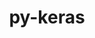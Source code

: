---
title: "py-keras"
layout: cache
categories: [package, develop-2024-11-24]
meta: {"versions": ["3.4.1", "3.6.0"], "compilers": ["apple-clang@=15.0.0", "gcc@=13.2.0"], "oss": ["ubuntu24.04", "ventura"], "platforms": ["darwin", "linux"], "targets": ["aarch64", "x86_64_v3"], "stacks": ["ml-darwin-aarch64-mps", "ml-linux-aarch64-cpu", "ml-linux-aarch64-cuda", "ml-linux-x86_64-cpu", "ml-linux-x86_64-cuda", "ml-linux-x86_64-rocm", "root"], "num_specs": 14, "num_specs_by_stack": {"root": 14, "ml-darwin-aarch64-mps": 1, "ml-linux-aarch64-cpu": 3, "ml-linux-aarch64-cuda": 3, "ml-linux-x86_64-rocm": 1, "ml-linux-x86_64-cpu": 3, "ml-linux-x86_64-cuda": 3}}
spec_details: [{"hash": "h4ntdqho54gm7rlyucoceedq5riaayqe", "compiler": "apple-clang@=15.0.0", "versions": ["3.6.0"], "os": "ventura", "platform": "darwin", "target": "aarch64", "variants": ["backend=torch", "build_system=python_pip"], "stacks": ["root", "ml-darwin-aarch64-mps"], "size": "-", "tarball": "https://binaries.spack.io/develop-2024-11-24/build_cache/darwin-ventura-aarch64/apple-clang-15.0.0/py-keras-3.6.0/darwin-ventura-aarch64-apple-clang-15.0.0-py-keras-3.6.0-h4ntdqho54gm7rlyucoceedq5riaayqe.spack"}, {"hash": "6s232jhk3h4xwtvaxrm7pwwap45imflj", "compiler": "gcc@=13.2.0", "versions": ["3.6.0"], "os": "ubuntu24.04", "platform": "linux", "target": "aarch64", "variants": ["backend=jax", "build_system=python_pip"], "stacks": ["ml-linux-aarch64-cpu", "root"], "size": "-", "tarball": "https://binaries.spack.io/develop-2024-11-24/build_cache/linux-ubuntu24.04-aarch64/gcc-13.2.0/py-keras-3.6.0/linux-ubuntu24.04-aarch64-gcc-13.2.0-py-keras-3.6.0-6s232jhk3h4xwtvaxrm7pwwap45imflj.spack"}, {"hash": "k55vs5qolcjzks3zctscwtog7e4btaqg", "compiler": "gcc@=13.2.0", "versions": ["3.6.0"], "os": "ubuntu24.04", "platform": "linux", "target": "aarch64", "variants": ["backend=torch", "build_system=python_pip"], "stacks": ["root", "ml-linux-aarch64-cuda"], "size": "-", "tarball": "https://binaries.spack.io/develop-2024-11-24/build_cache/linux-ubuntu24.04-aarch64/gcc-13.2.0/py-keras-3.6.0/linux-ubuntu24.04-aarch64-gcc-13.2.0-py-keras-3.6.0-k55vs5qolcjzks3zctscwtog7e4btaqg.spack"}, {"hash": "pfqce53hbhnoi3athl5hlm66gw5bzm4j", "compiler": "gcc@=13.2.0", "versions": ["3.6.0"], "os": "ubuntu24.04", "platform": "linux", "target": "aarch64", "variants": ["backend=tensorflow", "build_system=python_pip"], "stacks": ["root", "ml-linux-aarch64-cuda"], "size": "-", "tarball": "https://binaries.spack.io/develop-2024-11-24/build_cache/linux-ubuntu24.04-aarch64/gcc-13.2.0/py-keras-3.6.0/linux-ubuntu24.04-aarch64-gcc-13.2.0-py-keras-3.6.0-pfqce53hbhnoi3athl5hlm66gw5bzm4j.spack"}, {"hash": "qfnup5k2fzdtu4awokkt35523zwzo4jt", "compiler": "gcc@=13.2.0", "versions": ["3.6.0"], "os": "ubuntu24.04", "platform": "linux", "target": "aarch64", "variants": ["backend=tensorflow", "build_system=python_pip"], "stacks": ["ml-linux-aarch64-cpu", "root"], "size": "-", "tarball": "https://binaries.spack.io/develop-2024-11-24/build_cache/linux-ubuntu24.04-aarch64/gcc-13.2.0/py-keras-3.6.0/linux-ubuntu24.04-aarch64-gcc-13.2.0-py-keras-3.6.0-qfnup5k2fzdtu4awokkt35523zwzo4jt.spack"}, {"hash": "rreamfizjdyklchsmimdr7infj64e6gu", "compiler": "gcc@=13.2.0", "versions": ["3.6.0"], "os": "ubuntu24.04", "platform": "linux", "target": "aarch64", "variants": ["backend=torch", "build_system=python_pip"], "stacks": ["ml-linux-aarch64-cpu", "root"], "size": "-", "tarball": "https://binaries.spack.io/develop-2024-11-24/build_cache/linux-ubuntu24.04-aarch64/gcc-13.2.0/py-keras-3.6.0/linux-ubuntu24.04-aarch64-gcc-13.2.0-py-keras-3.6.0-rreamfizjdyklchsmimdr7infj64e6gu.spack"}, {"hash": "zud5mmaaa4xxqvlzabxmaq65vfmz5l2p", "compiler": "gcc@=13.2.0", "versions": ["3.6.0"], "os": "ubuntu24.04", "platform": "linux", "target": "aarch64", "variants": ["backend=jax", "build_system=python_pip"], "stacks": ["root", "ml-linux-aarch64-cuda"], "size": "-", "tarball": "https://binaries.spack.io/develop-2024-11-24/build_cache/linux-ubuntu24.04-aarch64/gcc-13.2.0/py-keras-3.6.0/linux-ubuntu24.04-aarch64-gcc-13.2.0-py-keras-3.6.0-zud5mmaaa4xxqvlzabxmaq65vfmz5l2p.spack"}, {"hash": "3caowfnj7klhglusbtgp5vyrth3fr6u6", "compiler": "gcc@=13.2.0", "versions": ["3.4.1"], "os": "ubuntu24.04", "platform": "linux", "target": "x86_64_v3", "variants": ["backend=tensorflow", "build_system=python_pip"], "stacks": ["ml-linux-x86_64-rocm", "root"], "size": "-", "tarball": "https://binaries.spack.io/develop-2024-11-24/build_cache/linux-ubuntu24.04-x86_64_v3/gcc-13.2.0/py-keras-3.4.1/linux-ubuntu24.04-x86_64_v3-gcc-13.2.0-py-keras-3.4.1-3caowfnj7klhglusbtgp5vyrth3fr6u6.spack"}, {"hash": "4j4l5jbk2tctwf4yptllcaflwmgqfn5i", "compiler": "gcc@=13.2.0", "versions": ["3.6.0"], "os": "ubuntu24.04", "platform": "linux", "target": "x86_64_v3", "variants": ["backend=torch", "build_system=python_pip"], "stacks": ["root", "ml-linux-x86_64-cpu"], "size": "-", "tarball": "https://binaries.spack.io/develop-2024-11-24/build_cache/linux-ubuntu24.04-x86_64_v3/gcc-13.2.0/py-keras-3.6.0/linux-ubuntu24.04-x86_64_v3-gcc-13.2.0-py-keras-3.6.0-4j4l5jbk2tctwf4yptllcaflwmgqfn5i.spack"}, {"hash": "5z7gd5brukfo3yusxqqxmrdftmilinz6", "compiler": "gcc@=13.2.0", "versions": ["3.6.0"], "os": "ubuntu24.04", "platform": "linux", "target": "x86_64_v3", "variants": ["backend=tensorflow", "build_system=python_pip"], "stacks": ["root", "ml-linux-x86_64-cpu"], "size": "-", "tarball": "https://binaries.spack.io/develop-2024-11-24/build_cache/linux-ubuntu24.04-x86_64_v3/gcc-13.2.0/py-keras-3.6.0/linux-ubuntu24.04-x86_64_v3-gcc-13.2.0-py-keras-3.6.0-5z7gd5brukfo3yusxqqxmrdftmilinz6.spack"}, {"hash": "6sdc4ochxphw43op5prui4lidtmvoayb", "compiler": "gcc@=13.2.0", "versions": ["3.6.0"], "os": "ubuntu24.04", "platform": "linux", "target": "x86_64_v3", "variants": ["backend=tensorflow", "build_system=python_pip"], "stacks": ["ml-linux-x86_64-cuda", "root"], "size": "-", "tarball": "https://binaries.spack.io/develop-2024-11-24/build_cache/linux-ubuntu24.04-x86_64_v3/gcc-13.2.0/py-keras-3.6.0/linux-ubuntu24.04-x86_64_v3-gcc-13.2.0-py-keras-3.6.0-6sdc4ochxphw43op5prui4lidtmvoayb.spack"}, {"hash": "7j26tms22fao75sthz2b46246zeygj73", "compiler": "gcc@=13.2.0", "versions": ["3.6.0"], "os": "ubuntu24.04", "platform": "linux", "target": "x86_64_v3", "variants": ["backend=jax", "build_system=python_pip"], "stacks": ["ml-linux-x86_64-cuda", "root"], "size": "-", "tarball": "https://binaries.spack.io/develop-2024-11-24/build_cache/linux-ubuntu24.04-x86_64_v3/gcc-13.2.0/py-keras-3.6.0/linux-ubuntu24.04-x86_64_v3-gcc-13.2.0-py-keras-3.6.0-7j26tms22fao75sthz2b46246zeygj73.spack"}, {"hash": "k7ncl7qnyg4zllkhoxl4keastjszbduq", "compiler": "gcc@=13.2.0", "versions": ["3.6.0"], "os": "ubuntu24.04", "platform": "linux", "target": "x86_64_v3", "variants": ["backend=jax", "build_system=python_pip"], "stacks": ["root", "ml-linux-x86_64-cpu"], "size": "-", "tarball": "https://binaries.spack.io/develop-2024-11-24/build_cache/linux-ubuntu24.04-x86_64_v3/gcc-13.2.0/py-keras-3.6.0/linux-ubuntu24.04-x86_64_v3-gcc-13.2.0-py-keras-3.6.0-k7ncl7qnyg4zllkhoxl4keastjszbduq.spack"}, {"hash": "l5osearqiuzknjpljfsgvyevkguq566i", "compiler": "gcc@=13.2.0", "versions": ["3.6.0"], "os": "ubuntu24.04", "platform": "linux", "target": "x86_64_v3", "variants": ["backend=torch", "build_system=python_pip"], "stacks": ["ml-linux-x86_64-cuda", "root"], "size": "-", "tarball": "https://binaries.spack.io/develop-2024-11-24/build_cache/linux-ubuntu24.04-x86_64_v3/gcc-13.2.0/py-keras-3.6.0/linux-ubuntu24.04-x86_64_v3-gcc-13.2.0-py-keras-3.6.0-l5osearqiuzknjpljfsgvyevkguq566i.spack"}]
---